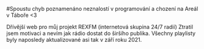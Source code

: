 #Spoustu chyb poznamenáno neznalostí v programování a chození na Areál v Táboře <3

Dřívější web pro můj projekt REXFM (internetová skupina 24/7 radií)
Ztratil jsem motivaci a nevím jak rádio dostat do širšího publika.
Všechny playlisty byly naposledy aktualizované asi tak v září roku 2021.

